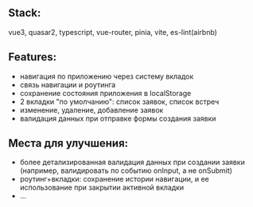 ## Stack:
vue3, quasar2, typescript, vue-router, pinia, vite, es-lint(airbnb)

## Features:
- навигация по приложению через систему вкладок
- связь навигации и роутинга
- сохранение состояния приложения в localStorage
- 2 вкладки "по умолчанию": список заявок, список встреч
- изменение, удаление, добавление заявок
- валидация данных при отправке формы создания заявки

## Места для улучшения:
- более детализированная валидация данных при создании заявки (например, валидировать по событию onInput, а не onSubmit)
- роутинг+вкладки: сохранение истории навигации, и ее использование при закрытии активной вкладки
- ...
